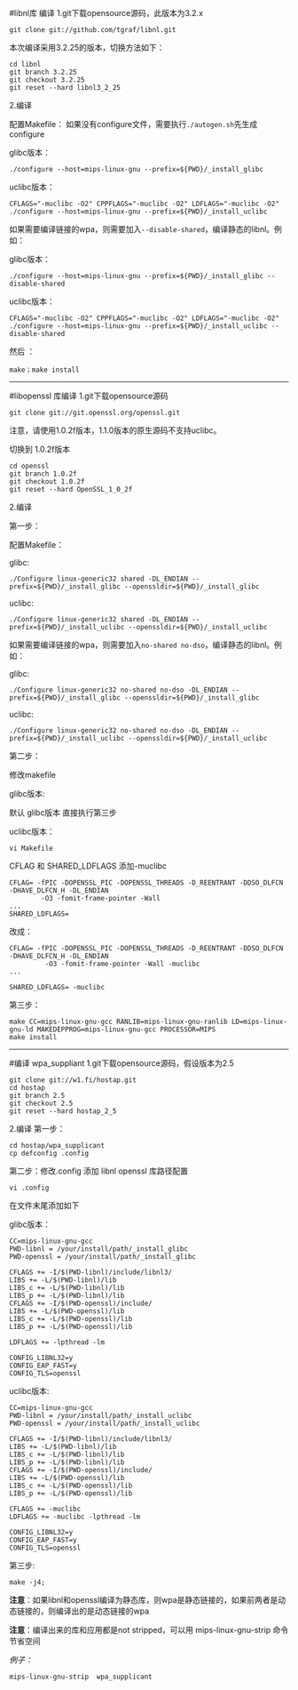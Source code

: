 #libnl库 编译
1.git下载opensource源码，此版本为3.2.x

    git clone git://github.com/tgraf/libnl.git

本次编译采用3.2.25的版本，切换方法如下：

    cd libnl
    git branch 3.2.25
    git checkout 3.2.25
    git reset --hard libnl3_2_25


2.编译

配置Makefile：
如果没有configure文件，需要执行`./autogen.sh`先生成configure

glibc版本：

    ./configure --host=mips-linux-gnu --prefix=${PWD}/_install_glibc

uclibc版本：

    CFLAGS="-muclibc -O2" CPPFLAGS="-muclibc -O2" LDFLAGS="-muclibc -O2" ./configure --host=mips-linux-gnu --prefix=${PWD}/_install_uclibc

如果需要编译链接的wpa，则需要加入`--disable-shared`，编译静态的libnl。例如：

glibc版本：

    ./configure --host=mips-linux-gnu --prefix=${PWD}/_install_glibc --disable-shared

uclibc版本：

    CFLAGS="-muclibc -O2" CPPFLAGS="-muclibc -O2" LDFLAGS="-muclibc -O2" ./configure --host=mips-linux-gnu --prefix=${PWD}/_install_uclibc --disable-shared

然后 ：

    make；make install

---

#libopenssl 库编译
1.git下载opensource源码

    git clone git://git.openssl.org/openssl.git

注意，请使用1.0.2f版本，1.1.0版本的原生源码不支持uclibc。

切换到  1.0.2f版本

    cd openssl
    git branch 1.0.2f
    git checkout 1.0.2f
    git reset --hard OpenSSL_1_0_2f

2.编译

第一步：

配置Makefile：

glibc:

    ./Configure linux-generic32 shared -DL_ENDIAN --prefix=${PWD}/_install_glibc --openssldir=${PWD}/_install_glibc

uclibc:

    ./Configure linux-generic32 shared -DL_ENDIAN --prefix=${PWD}/_install_uclibc --openssldir=${PWD}/_install_uclibc

如果需要编译链接的wpa，则需要加入`no-shared no-dso`，编译静态的libnl。例如：

glibc:

    ./Configure linux-generic32 no-shared no-dso -DL_ENDIAN --prefix=${PWD}/_install_glibc --openssldir=${PWD}/_install_glibc

uclibc:

    ./Configure linux-generic32 no-shared no-dso -DL_ENDIAN --prefix=${PWD}/_install_uclibc --openssldir=${PWD}/_install_uclibc


第二步：

修改makefile

glibc版本:

默认 glibc版本 直接执行第三步

uclibc版本：

    vi Makefile

CFLAG 和 SHARED_LDFLAGS 添加-muclibc


    CFLAG= -fPIC -DOPENSSL_PIC -DOPENSSL_THREADS -D_REENTRANT -DDSO_DLFCN -DHAVE_DLFCN_H -DL_ENDIAN
			-O3 -fomit-frame-pointer -Wall
	...
    SHARED_LDFLAGS=
改成：

    CFLAG= -fPIC -DOPENSSL_PIC -DOPENSSL_THREADS -D_REENTRANT -DDSO_DLFCN -DHAVE_DLFCN_H -DL_ENDIAN
			 -O3 -fomit-frame-pointer -Wall -muclibc
	...

    SHARED_LDFLAGS= -muclibc

第三步：

    make CC=mips-linux-gnu-gcc RANLIB=mips-linux-gnu-ranlib LD=mips-linux-gnu-ld MAKEDEPPROG=mips-linux-gnu-gcc PROCESSOR=MIPS
    make install

---

#编译 wpa_suppliant
1.git下载opensource源码，假设版本为2.5

    git clone git://w1.fi/hostap.git
    cd hostap
    git branch 2.5
    git checkout 2.5
    git reset --hard hostap_2_5

2.编译
第一步：

    cd hostap/wpa_supplicant
    cp defconfig .config

第二步：修改.config 添加 libnl openssl 库路径配置

    vi .config

在文件末尾添加如下

glibc版本：

    CC=mips-linux-gnu-gcc
    PWD-libnl = /your/install/path/_install_glibc
    PWD-openssl = /your/install/path/_install_glibc

    CFLAGS += -I/$(PWD-libnl)/include/libnl3/
    LIBS += -L/$(PWD-libnl)/lib
    LIBS_c += -L/$(PWD-libnl)/lib
    LIBS_p += -L/$(PWD-libnl)/lib
    CFLAGS += -I/$(PWD-openssl)/include/
    LIBS += -L/$(PWD-openssl)/lib
    LIBS_c += -L/$(PWD-openssl)/lib
    LIBS_p += -L/$(PWD-openssl)/lib

    LDFLAGS += -lpthread -lm

    CONFIG_LIBNL32=y
    CONFIG_EAP_FAST=y
    CONFIG_TLS=openssl

uclibc版本:


    CC=mips-linux-gnu-gcc
    PWD-libnl = /your/install/path/_install_uclibc
    PWD-openssl = /your/install/path/_install_uclibc

    CFLAGS += -I/$(PWD-libnl)/include/libnl3/
    LIBS += -L/$(PWD-libnl)/lib
    LIBS_c += -L/$(PWD-libnl)/lib
    LIBS_p += -L/$(PWD-libnl)/lib
    CFLAGS += -I/$(PWD-openssl)/include/
    LIBS += -L/$(PWD-openssl)/lib
    LIBS_c += -L/$(PWD-openssl)/lib
    LIBS_p += -L/$(PWD-openssl)/lib

    CFLAGS += -muclibc
    LDFLAGS += -muclibc -lpthread -lm

    CONFIG_LIBNL32=y
    CONFIG_EAP_FAST=y
    CONFIG_TLS=openssl

第三步:

    make -j4;

**注意**：如果libnl和openssl编译为静态库，则wpa是静态链接的，如果前两者是动态链接的，则编译出的是动态链接的wpa

**注意**：编译出来的库和应用都是not stripped，可以用 mips-linux-gnu-strip 命令节省空间

*例子：*

    mips-linux-gnu-strip  wpa_supplicant

